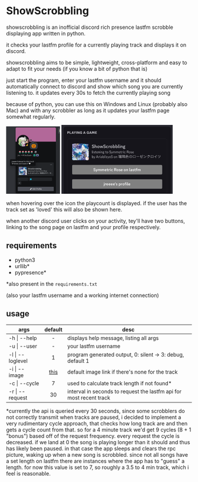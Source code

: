# ShowScrobbling

showscrobbling is an inofficial discord rich presence lastfm scrobble displaying app written in python.

it checks your lastfm profile for a currently playing track and displays it on discord.

showscrobbling aims to be simple, lightweight, cross-platform and easy to adapt to fit your needs (if you know a bit of python that is)

just start the program, enter your lastfm username and it should automatically connect to discord and show which song you are currently listening to. it updates every 30s to fetch the currently playing song

because of python, you can use this on Windows and Linux (probably also Mac) and with any scrobbler as long as it updates your lastfm page somewhat regularly.

<img src="media/shsc-profile2.png" width="29%" /> <img src="media/shsc-buttons.jpg" width="60%" />

when hovering over the icon the playcount is displayed. if the user has the track set as 'loved' this will also be shown here.

when another discord user clicks on your activity, tey'll have two buttons, linking to the song page on lastfm and your profile respectively.

## requirements

- python3
- urllib*
- pypresence*

*also present in the ```requirements.txt```

(also your lastfm username and a working internet connection)

## usage

args | default | desc
--- | :---: | ---
-h \| --help | - | displays help message, listing all args
-u \| --user | - | your lastfm username 
-l \| --loglevel | 1 | program generated output, 0: silent -> 3: debug, default 1
-i \| --image | [this](https://media.tenor.com/Hro804BGJaQAAAAj/miku-headbang.gif) | default image link if there's none for the track
-c \| --cycle | 7 | used to calculate track length if not found*
-r \| --request | 30 | interval in seconds to request the lastfm api for most recent track

*currently the api is queried every 30 seconds, since some scrobblers do not correctly transmit when tracks are paused, i decided to implement a very rudimentary cycle approach, that checks how long track are and then gets a cycle count from that. so for a 4 minute track we'd get 9 cycles (8 + 1 "bonus") based off of the request frequency. every request the cycle is decreased. if we land at 0 the song is playing longer than it should and thus has likely been paused. in that case the app sleeps and clears the rpc picture, waking up when a new song is scrobbled. since not all songs have a set length on lastfm there are instances where the app has to "guess" a length. for now this value is set to 7, so roughly a 3.5 to 4 min track, which i feel is reasonable.